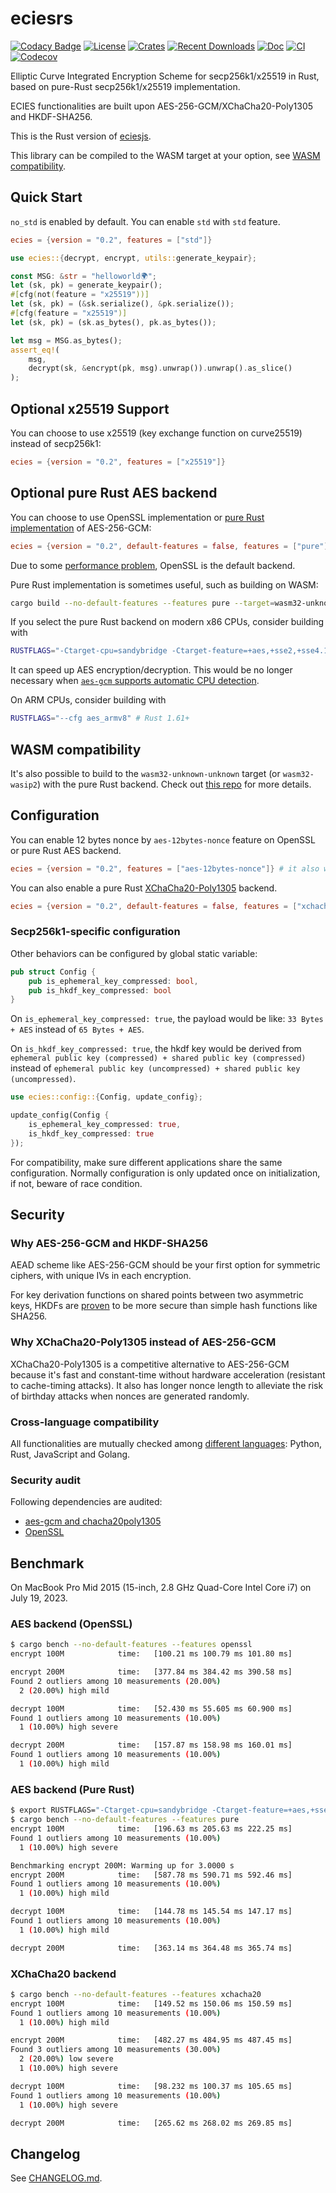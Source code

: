 # eciesrs

[![Codacy Badge](https://api.codacy.com/project/badge/Grade/1c6d6ed949dd4836ab97421039e8be75)](https://app.codacy.com/gh/ecies/rs/dashboard)
[![License](https://img.shields.io/github/license/ecies/rs.svg)](https://github.com/ecies/rs)
[![Crates](https://img.shields.io/crates/v/ecies)](https://crates.io/crates/ecies)
[![Recent Downloads](https://img.shields.io/crates/dr/ecies)](https://lib.rs/crates/ecies)
[![Doc](https://docs.rs/ecies/badge.svg)](https://docs.rs/ecies/latest/ecies/)
[![CI](https://img.shields.io/github/actions/workflow/status/ecies/rs/ci.yml)](https://github.com/ecies/rs/actions)
[![Codecov](https://img.shields.io/codecov/c/github/ecies/rs.svg)](https://codecov.io/gh/ecies/rs)

Elliptic Curve Integrated Encryption Scheme for secp256k1/x25519 in Rust, based on pure-Rust secp256k1/x25519 implementation.

ECIES functionalities are built upon AES-256-GCM/XChaCha20-Poly1305 and HKDF-SHA256.

This is the Rust version of [eciesjs](https://github.com/ecies/js).

This library can be compiled to the WASM target at your option, see [WASM compatibility](#wasm-compatibility).

## Quick Start

`no_std` is enabled by default. You can enable `std` with `std` feature.

```toml
ecies = {version = "0.2", features = ["std"]}
```

```rust
use ecies::{decrypt, encrypt, utils::generate_keypair};

const MSG: &str = "helloworld🌍";
let (sk, pk) = generate_keypair();
#[cfg(not(feature = "x25519"))]
let (sk, pk) = (&sk.serialize(), &pk.serialize());
#[cfg(feature = "x25519")]
let (sk, pk) = (sk.as_bytes(), pk.as_bytes());

let msg = MSG.as_bytes();
assert_eq!(
    msg,
    decrypt(sk, &encrypt(pk, msg).unwrap()).unwrap().as_slice()
);
```

## Optional x25519 Support

You can choose to use x25519 (key exchange function on curve25519) instead of secp256k1:

```toml
ecies = {version = "0.2", features = ["x25519"]}
```

## Optional pure Rust AES backend

You can choose to use OpenSSL implementation or [pure Rust implementation](https://github.com/RustCrypto/AEADs) of AES-256-GCM:

```toml
ecies = {version = "0.2", default-features = false, features = ["pure"]}
```

Due to some [performance problem](https://github.com/RustCrypto/AEADs/issues/243), OpenSSL is the default backend.

Pure Rust implementation is sometimes useful, such as building on WASM:

```bash
cargo build --no-default-features --features pure --target=wasm32-unknown-unknown
```

If you select the pure Rust backend on modern x86 CPUs, consider building with

```bash
RUSTFLAGS="-Ctarget-cpu=sandybridge -Ctarget-feature=+aes,+sse2,+sse4.1,+ssse3"
```

It can speed up AES encryption/decryption. This would be no longer necessary when [`aes-gcm` supports automatic CPU detection](https://github.com/RustCrypto/AEADs/issues/243#issuecomment-738821935).

On ARM CPUs, consider building with

```bash
RUSTFLAGS="--cfg aes_armv8" # Rust 1.61+
```

## WASM compatibility

It's also possible to build to the `wasm32-unknown-unknown` target (or `wasm32-wasip2`) with the pure Rust backend. Check out [this repo](https://github.com/ecies/rs-wasm) for more details.

## Configuration

You can enable 12 bytes nonce by `aes-12bytes-nonce` feature on OpenSSL or pure Rust AES backend.

```toml
ecies = {version = "0.2", features = ["aes-12bytes-nonce"]} # it also works with "pure"
```

You can also enable a pure Rust [XChaCha20-Poly1305](https://github.com/RustCrypto/AEADs/tree/master/chacha20poly1305) backend.

```toml
ecies = {version = "0.2", default-features = false, features = ["xchacha20"]}
```

### Secp256k1-specific configuration

Other behaviors can be configured by global static variable:

```rust
pub struct Config {
    pub is_ephemeral_key_compressed: bool,
    pub is_hkdf_key_compressed: bool
}
```

On `is_ephemeral_key_compressed: true`, the payload would be like: `33 Bytes + AES` instead of `65 Bytes + AES`.

On `is_hkdf_key_compressed: true`, the hkdf key would be derived from `ephemeral public key (compressed) + shared public key (compressed)` instead of `ephemeral public key (uncompressed) + shared public key (uncompressed)`.

```rust
use ecies::config::{Config, update_config};

update_config(Config {
    is_ephemeral_key_compressed: true,
    is_hkdf_key_compressed: true
});
```

For compatibility, make sure different applications share the same configuration. Normally configuration is only updated once on initialization, if not, beware of race condition.

## Security

### Why AES-256-GCM and HKDF-SHA256

AEAD scheme like AES-256-GCM should be your first option for symmetric ciphers, with unique IVs in each encryption.

For key derivation functions on shared points between two asymmetric keys, HKDFs are [proven](https://github.com/ecies/py/issues/82) to be more secure than simple hash functions like SHA256.

### Why XChaCha20-Poly1305 instead of AES-256-GCM

XChaCha20-Poly1305 is a competitive alternative to AES-256-GCM because it's fast and constant-time without hardware acceleration (resistant to cache-timing attacks). It also has longer nonce length to alleviate the risk of birthday attacks when nonces are generated randomly.

### Cross-language compatibility

All functionalities are mutually checked among [different languages](https://github.com/ecies): Python, Rust, JavaScript and Golang.

### Security audit

Following dependencies are audited:

- [aes-gcm and chacha20poly1305](https://research.nccgroup.com/2020/02/26/public-report-rustcrypto-aes-gcm-and-chacha20poly1305-implementation-review/)
- [OpenSSL](https://ostif.org/the-ostif-and-quarkslab-audit-of-openssl-is-complete/)

## Benchmark

On MacBook Pro Mid 2015 (15-inch, 2.8 GHz Quad-Core Intel Core i7) on July 19, 2023.

### AES backend (OpenSSL)

```bash
$ cargo bench --no-default-features --features openssl
encrypt 100M            time:   [100.21 ms 100.79 ms 101.80 ms]

encrypt 200M            time:   [377.84 ms 384.42 ms 390.58 ms]
Found 2 outliers among 10 measurements (20.00%)
  2 (20.00%) high mild

decrypt 100M            time:   [52.430 ms 55.605 ms 60.900 ms]
Found 1 outliers among 10 measurements (10.00%)
  1 (10.00%) high severe

decrypt 200M            time:   [157.87 ms 158.98 ms 160.01 ms]
Found 1 outliers among 10 measurements (10.00%)
  1 (10.00%) high mild
```

### AES backend (Pure Rust)

```bash
$ export RUSTFLAGS="-Ctarget-cpu=sandybridge -Ctarget-feature=+aes,+sse2,+sse4.1,+ssse3"
$ cargo bench --no-default-features --features pure
encrypt 100M            time:   [196.63 ms 205.63 ms 222.25 ms]
Found 1 outliers among 10 measurements (10.00%)
  1 (10.00%) high severe

Benchmarking encrypt 200M: Warming up for 3.0000 s
encrypt 200M            time:   [587.78 ms 590.71 ms 592.46 ms]
Found 1 outliers among 10 measurements (10.00%)
  1 (10.00%) high mild

decrypt 100M            time:   [144.78 ms 145.54 ms 147.17 ms]
Found 1 outliers among 10 measurements (10.00%)
  1 (10.00%) high mild

decrypt 200M            time:   [363.14 ms 364.48 ms 365.74 ms]
```

### XChaCha20 backend

```bash
$ cargo bench --no-default-features --features xchacha20
encrypt 100M            time:   [149.52 ms 150.06 ms 150.59 ms]
Found 1 outliers among 10 measurements (10.00%)
  1 (10.00%) high mild

encrypt 200M            time:   [482.27 ms 484.95 ms 487.45 ms]
Found 3 outliers among 10 measurements (30.00%)
  2 (20.00%) low severe
  1 (10.00%) high severe

decrypt 100M            time:   [98.232 ms 100.37 ms 105.65 ms]
Found 1 outliers among 10 measurements (10.00%)
  1 (10.00%) high severe

decrypt 200M            time:   [265.62 ms 268.02 ms 269.85 ms]
```

## Changelog

See [CHANGELOG.md](./CHANGELOG.md).
